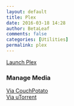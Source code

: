```yaml
---
layout: default
title: Plex
date: 2016-03-18 14:28
author: BetaLeaf
comments: false
categories: [Utilities]
permalink: plex
---
```

[Launch Plex](https://plex.tv/web/?secure=1)  


### Manage Media  
[Via CouchPotato](http://plex.betaleaf.net:5050/)  
[Via uTorrent](http://plex.betaleaf.net:5051/gui/)    